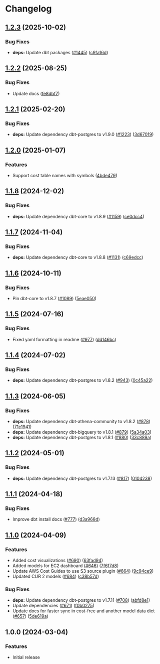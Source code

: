 # Changelog

## [1.2.3](https://github.com/cloudquery/policies/compare/transformation-aws-cost-v1.2.2...transformation-aws-cost-v1.2.3) (2025-10-02)


### Bug Fixes

* **deps:** Update dbt packages ([#1445](https://github.com/cloudquery/policies/issues/1445)) ([c9fa16d](https://github.com/cloudquery/policies/commit/c9fa16dde840fecae71eedd111121bd30811cbe5))

## [1.2.2](https://github.com/cloudquery/policies/compare/transformation-aws-cost-v1.2.1...transformation-aws-cost-v1.2.2) (2025-08-25)


### Bug Fixes

* Update docs ([fe8dbf7](https://github.com/cloudquery/policies/commit/fe8dbf77757b94090d5f8ed25f0e2b3225a3071e))

## [1.2.1](https://github.com/cloudquery/policies/compare/transformation-aws-cost-v1.2.0...transformation-aws-cost-v1.2.1) (2025-02-20)


### Bug Fixes

* **deps:** Update dependency dbt-postgres to v1.9.0 ([#1223](https://github.com/cloudquery/policies/issues/1223)) ([3d67019](https://github.com/cloudquery/policies/commit/3d67019d93d2a1903f71925b7181300e71180d8b))

## [1.2.0](https://github.com/cloudquery/policies/compare/transformation-aws-cost-v1.1.8...transformation-aws-cost-v1.2.0) (2025-01-07)


### Features

* Support cost table names with symbols ([4bde479](https://github.com/cloudquery/policies/commit/4bde479d4d791d54b7600e227bf6dfd2d7bb503a))

## [1.1.8](https://github.com/cloudquery/policies/compare/transformation-aws-cost-v1.1.7...transformation-aws-cost-v1.1.8) (2024-12-02)


### Bug Fixes

* **deps:** Update dependency dbt-core to v1.8.9 ([#1159](https://github.com/cloudquery/policies/issues/1159)) ([ce0dcc4](https://github.com/cloudquery/policies/commit/ce0dcc465a01e4a6ec5504fae5be3f5201bf5364))

## [1.1.7](https://github.com/cloudquery/policies/compare/transformation-aws-cost-v1.1.6...transformation-aws-cost-v1.1.7) (2024-11-04)


### Bug Fixes

* **deps:** Update dependency dbt-core to v1.8.8 ([#1131](https://github.com/cloudquery/policies/issues/1131)) ([c69edcc](https://github.com/cloudquery/policies/commit/c69edcc580e129e63173ffae68bdc2e573996968))

## [1.1.6](https://github.com/cloudquery/policies/compare/transformation-aws-cost-v1.1.5...transformation-aws-cost-v1.1.6) (2024-10-11)


### Bug Fixes

* Pin dbt-core to v1.8.7 ([#1089](https://github.com/cloudquery/policies/issues/1089)) ([5eae050](https://github.com/cloudquery/policies/commit/5eae050bd1284b1cc934b7070662987c28c6d639))

## [1.1.5](https://github.com/cloudquery/policies-premium/compare/transformation-aws-cost-v1.1.4...transformation-aws-cost-v1.1.5) (2024-07-16)


### Bug Fixes

* Fixed yaml formatting in readme ([#977](https://github.com/cloudquery/policies-premium/issues/977)) ([dd146bc](https://github.com/cloudquery/policies-premium/commit/dd146bc383386be9b0ca327625e122e3c4ea9260))

## [1.1.4](https://github.com/cloudquery/policies-premium/compare/transformation-aws-cost-v1.1.3...transformation-aws-cost-v1.1.4) (2024-07-02)


### Bug Fixes

* **deps:** Update dependency dbt-postgres to v1.8.2 ([#943](https://github.com/cloudquery/policies-premium/issues/943)) ([0c45a22](https://github.com/cloudquery/policies-premium/commit/0c45a226f6acdbd7ea070333b90bd2545b1af5c0))

## [1.1.3](https://github.com/cloudquery/policies-premium/compare/transformation-aws-cost-v1.1.2...transformation-aws-cost-v1.1.3) (2024-06-05)


### Bug Fixes

* **deps:** Update dependency dbt-athena-community to v1.8.2 ([#878](https://github.com/cloudquery/policies-premium/issues/878)) ([71c1941](https://github.com/cloudquery/policies-premium/commit/71c1941478e75175e23f86e5374540da7b25ddb1))
* **deps:** Update dependency dbt-bigquery to v1.8.1 ([#879](https://github.com/cloudquery/policies-premium/issues/879)) ([5a34a03](https://github.com/cloudquery/policies-premium/commit/5a34a03ed88958be63d4899fe8c477744e9524f7))
* **deps:** Update dependency dbt-postgres to v1.8.1 ([#880](https://github.com/cloudquery/policies-premium/issues/880)) ([33c889a](https://github.com/cloudquery/policies-premium/commit/33c889a21fea65f4a13ce4ce3bcfc6e23664de3a))

## [1.1.2](https://github.com/cloudquery/policies-premium/compare/transformation-aws-cost-v1.1.1...transformation-aws-cost-v1.1.2) (2024-05-01)


### Bug Fixes

* **deps:** Update dependency dbt-postgres to v1.7.13 ([#817](https://github.com/cloudquery/policies-premium/issues/817)) ([0104238](https://github.com/cloudquery/policies-premium/commit/01042382c48b21a1bcd0f1189a29137dcbd55fb6))

## [1.1.1](https://github.com/cloudquery/policies-premium/compare/transformation-aws-cost-v1.1.0...transformation-aws-cost-v1.1.1) (2024-04-18)


### Bug Fixes

* Improve dbt install docs ([#777](https://github.com/cloudquery/policies-premium/issues/777)) ([d3a968d](https://github.com/cloudquery/policies-premium/commit/d3a968d6b055b29b6c7596483e0bfbb110f1bccf))

## [1.1.0](https://github.com/cloudquery/policies-premium/compare/transformation-aws-cost-v1.0.0...transformation-aws-cost-v1.1.0) (2024-04-09)


### Features

* Added cost visualizations ([#690](https://github.com/cloudquery/policies-premium/issues/690)) ([63fad94](https://github.com/cloudquery/policies-premium/commit/63fad940fb40337ed553ed45caa985e5139350f4))
* Added models for EC2 dashboard ([#646](https://github.com/cloudquery/policies-premium/issues/646)) ([7f6f7d8](https://github.com/cloudquery/policies-premium/commit/7f6f7d8ea4f175c20925653812fe1e6990937418))
* Update AWS Cost Guides to use S3 source plugin ([#664](https://github.com/cloudquery/policies-premium/issues/664)) ([9c94ce9](https://github.com/cloudquery/policies-premium/commit/9c94ce930bd7008b5793c2f5d9a4f609b318d4c0))
* Updated CUR 2 models ([#684](https://github.com/cloudquery/policies-premium/issues/684)) ([c38b57d](https://github.com/cloudquery/policies-premium/commit/c38b57d4564235d0d63317adafa22a899fff76cf))


### Bug Fixes

* **deps:** Update dependency dbt-postgres to v1.7.11 ([#708](https://github.com/cloudquery/policies-premium/issues/708)) ([abfd8e1](https://github.com/cloudquery/policies-premium/commit/abfd8e1a070537c01d703e8dafa29bad919c05f6))
* Update dependencies ([#671](https://github.com/cloudquery/policies-premium/issues/671)) ([f0b0275](https://github.com/cloudquery/policies-premium/commit/f0b027532699214e10e93fcf5d754ed8e9f2fc75))
* Update docs for faster sync in cost-free and another model data dict ([#657](https://github.com/cloudquery/policies-premium/issues/657)) ([5de619a](https://github.com/cloudquery/policies-premium/commit/5de619a206665b879fe17bc9415d4e80f532585b))

## 1.0.0 (2024-03-04)

### Features

* Initial release
